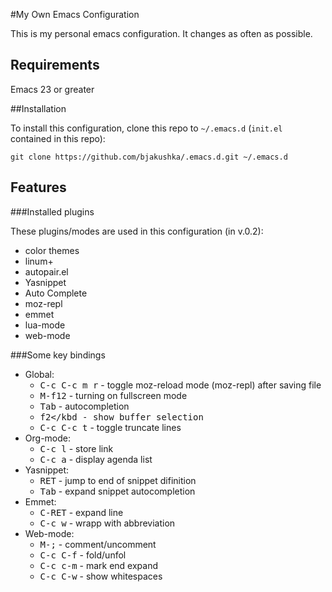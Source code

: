 #My Own Emacs Configuration

This is my personal emacs configuration. It changes as often as possible.

## Requirements

Emacs 23 or greater

##Installation

To install this configuration, clone this repo to `~/.emacs.d` (`init.el` contained in this repo):

```
git clone https://github.com/bjakushka/.emacs.d.git ~/.emacs.d
```

## Features

###Installed plugins

These plugins/modes are used in this configuration (in v.0.2):

* color themes
* linum+
* autopair.el
* Yasnippet
* Auto Complete
* moz-repl
* emmet
* lua-mode
* web-mode

###Some key bindings

* Global:
  * <kbd>C-c C-c m r</kbd> - toggle moz-reload mode (moz-repl) after saving file
  * <kbd>M-f12</kbd> - turning on fullscreen mode
  * <kbd>Tab</kbd> - autocompletion
  * <kbd>f2</kbd - show buffer selection
  * <kbd>C-c C-c t</kbd> - toggle truncate lines
* Org-mode:
  * <kbd>C-c l</kbd> - store link
  * <kbd>C-c a</kbd> - display agenda list
* Yasnippet:
  * <kbd>RET</kbd> - jump to end of snippet difinition
  * <kbd>Tab</kbd> - expand snippet autocompletion
* Emmet:
  * <kbd>C-RET</kbd> - expand line
  * <kbd>C-c w</kbd> - wrapp with abbreviation
* Web-mode:
  * <kbd>M-;</kbd> - comment/uncomment
  * <kbd>C-c C-f</kbd> - fold/unfol
  * <kbd>C-c c-m</kbd> - mark end expand
  * <kbd>C-c C-w</kbd> - show whitespaces
